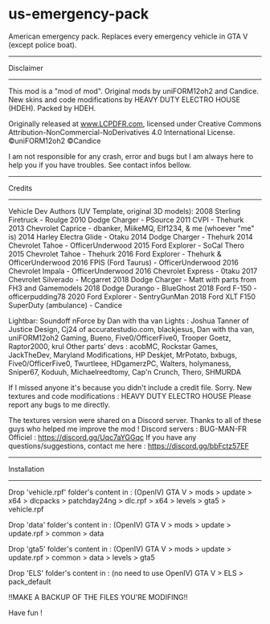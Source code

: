 # us-emergency-pack
American emergency pack. Replaces every emergency vehicle in GTA V (except police boat).

******************************************
Disclaimer
******************************************

This mod is a "mod of mod". Original mods by uniFORM12oh2 and Candice. New skins and code modifications by HEAVY DUTY ELECTRO HOUSE (HDEH). 
Packed by HDEH.

Originally released at www.LCPDFR.com, licensed under 
Creative Commons Attribution-NonCommercial-NoDerivatives 4.0 International License.
©uniFORM12oh2
©Candice

I am not responsible for any crash, error and bugs but I am always here to help you if you have troubles. See contact infos bellow.


******************************************
Credits
******************************************
Vehicle Dev Authors (UV Template, original 3D models):
2008 Sterling Firetruck - Roulge
2010 Dodge Charger - PSource
2011 CVPI - Thehurk
2013 Chevrolet Caprice - dbanker, MiikeMQ, Elf1234, & me (whoever "me" is)
2014 Harley Electra Glide - Otaku
2014 Dodge Charger - Thehurk
2014 Chevrolet Tahoe - OfficerUnderwood
2015 Ford Explorer -  SoCal Thero
2015 Chevrolet Tahoe - Thehurk
2016 Ford Explorer - Thehurk & OfficerUnderwood
2016 FPIS (Ford Taurus) - OfficerUnderwood
2016 Chevrolet Impala - OfficerUnderwood
2016 Chevrolet Express - 0taku
2017 Chevrolet Silverado - Mcgarret
2018 Dodge Charger - Matt with parts from FH3 and Gamemodels
2018 Dodge Durango - BlueGhost
2018 Ford F-150 - officerpudding78
2020 Ford Explorer - SentryGunMan
2018 Ford XLT F150 SuperDuty (ambulance) - Candice

Lightbar: Soundoff nForce by Dan with tha van 
Lights : Joshua Tanner of Justice Design, Cj24 of accuratestudio.com, blackjesus, Dan with tha van, uniFORM12oh2 Gaming, Bueno, Five0/OfficerFive0, Trooper Goetz, Raptor2000, krul
Other parts' devs : acobMC, Rockstar Games, JackTheDev, Maryland Modifications, HP Deskjet, MrPotato, bxbugs, Five0/OfficerFive0, Twurtleee, HDgamerzPC, Walters, holymaness, Sniper67, Koduuh, Michaelreedtomy, Cap'n Crunch, Thero, SHMURDA

If I missed anyone it's because you didn't include a credit file. Sorry. 
New textures and code modifications : HEAVY DUTY ELECTRO HOUSE
Please report any bugs to me directly.  


The textures version were shared on a Discord server. Thanks to all of these guys who helped me improve the mod ! Discord servers : 
BUG-MAN-FR Officiel : https://discord.gg/Uqc7aYGGqc
If you have any questions/suggestions, contact me here : https://discord.gg/bbFctz57EF



******************************************
Installation
******************************************
Drop 'vehicle.rpf' folder's content in : (OpenIV)
	GTA V > mods > update > x64 > dlcpacks > patchday24ng > dlc.rpf > x64 > levels > gta5 > vehicle.rpf

Drop 'data' folder's content in : (OpenIV)
	GTA V > mods > update > update.rpf > common > data

Drop 'gta5' folder's content in : (OpenIV)
	GTA V > mods > update > update.rpf > common > data > levels > gta5


Drop 'ELS' folder's content in : (no need to use OpenIV)
	GTA V > ELS > pack_default

!!MAKE A BACKUP OF THE FILES YOU'RE MODIFING!!


Have fun !


